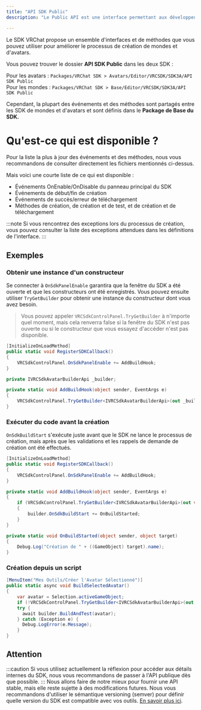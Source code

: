 ```yaml
---
title: "API SDK Public"
description: "Le Public API est une interface permettant aux développeurs d'interagir avec une application ou un service de manière programmable et contrôlée."

---
```


Le SDK VRChat propose un ensemble d'interfaces et de méthodes que vous pouvez utiliser pour améliorer le processus de création de mondes et d'avatars.

Vous pouvez trouver le dossier **API SDK Public** dans les deux SDK :

Pour les avatars : `Packages/VRChat SDK > Avatars/Editor/VRCSDK/SDK3A/API SDK Public`  
Pour les mondes : `Packages/VRChat SDK > Base/Editor/VRCSDK/SDK3A/API SDK Public`

Cependant, la plupart des événements et des méthodes sont partagés entre les SDK de mondes et d'avatars et sont définis dans le **Package de Base du SDK.**

# Qu'est-ce qui est disponible ?

Pour la liste la plus à jour des événements et des méthodes, nous vous recommandons de consulter directement les fichiers mentionnés ci-dessus.

Mais voici une courte liste de ce qui est disponible :

- Événements OnEnable/OnDisable du panneau principal du SDK
- Événements de début/fin de création
- Événements de succès/erreur de téléchargement
- Méthodes de création, de création et de test, et de création et de téléchargement

:::note
Si vous rencontrez des exceptions lors du processus de création, vous pouvez consulter la liste des exceptions attendues dans les définitions de l'interface.
:::
## Exemples

### Obtenir une instance d'un constructeur

Se connecter à `OnSdkPanelEnable` garantira que la fenêtre du SDK a été ouverte et que les constructeurs ont été enregistrés. Vous pouvez ensuite utiliser `TryGetBuilder` pour obtenir une instance du constructeur dont vous avez besoin.

> Vous pouvez appeler `VRCSdkControlPanel.TryGetBuilder` à n'importe quel moment, mais cela renverra false si la fenêtre du SDK n'est pas ouverte ou si le constructeur que vous essayez d'accéder n'est pas disponible.

```cs
[InitializeOnLoadMethod]
public static void RegisterSDKCallback()
{
    VRCSdkControlPanel.OnSdkPanelEnable += AddBuildHook;
}

private IVRCSdkAvatarBuilderApi _builder;

private static void AddBuildHook(object sender, EventArgs e)
{
    VRCSdkControlPanel.TryGetBuilder<IVRCSdkAvatarBuilderApi>(out _builder);
}
```

### Exécuter du code avant la création

`OnSdkBuildStart` s'exécute juste avant que le SDK ne lance le processus de création, mais après que les validations et les rappels de demande de création ont été effectués.

```cs
[InitializeOnLoadMethod]
public static void RegisterSDKCallback()
{
    VRCSdkControlPanel.OnSdkPanelEnable += AddBuildHook;
}

private static void AddBuildHook(object sender, EventArgs e)
{
    if (VRCSdkControlPanel.TryGetBuilder<IVRCSdkAvatarBuilderApi>(out var builder))
    {
        builder.OnSdkBuildStart += OnBuildStarted;
    }
}

private static void OnBuildStarted(object sender, object target)
{
    Debug.Log("Création de " + ((GameObject) target).name);
}
```

### Création depuis un script

```cs
[MenuItem("Mes Outils/Créer l'Avatar Sélectionné")]
public static async void BuildSelectedAvatar()
{
    var avatar = Selection.activeGameObject;
    if (!VRCSdkControlPanel.TryGetBuilder<IVRCSdkAvatarBuilderApi>(out var builder)) return;
    try {
      await builder.BuildAndTest(avatar);
    } catch (Exception e) {
      Debug.LogError(e.Message);
    }
}
```
## Attention
:::caution
Si vous utilisez actuellement la réflexion pour accéder aux détails internes du SDK, nous vous recommandons de passer à l'API publique dès que possible.
:::
Nous allons faire de notre mieux pour fournir une API stable, mais elle reste sujette à des modifications futures. Nous vous recommandons d'utiliser le sémantique versioning (semver) pour définir quelle version du SDK est compatible avec vos outils. [En savoir plus ici](https://vcc.docs.vrchat.com/vpm/packages/#versions-and-ranges).
